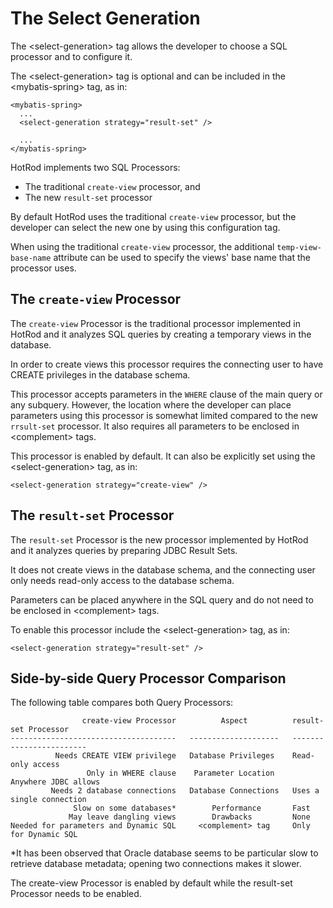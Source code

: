 # The Select Generation

The &lt;select-generation> tag allows the developer to choose a SQL processor and to configure it.

The &lt;select-generation> tag is optional and can be included in the &lt;mybatis-spring> tag, as in:

    <mybatis-spring>
      ...
      <select-generation strategy="result-set" />
      
      ...
    </mybatis-spring>

HotRod implements two SQL Processors:

- The traditional `create-view` processor, and
- The new `result-set` processor

By default HotRod uses the traditional `create-view` processor, but the developer can select the new one by using this configuration tag.

When using the traditional `create-view` processor, the additional `temp-view-base-name` attribute can be used to specify the views' base name that the processor uses.

## The `create-view` Processor

The `create-view` Processor is the traditional processor implemented in HotRod and it analyzes SQL queries by creating a temporary views in 
the database. 

In order to create views this processor requires the connecting user to have CREATE privileges in the database schema.

This processor accepts parameters in the `WHERE` clause of the main query or any subquery. However, the location where the developer
can place parameters using this processor is somewhat limited compared to the new `rrsult-set` processor. It also requires all parameters to be enclosed in
&lt;complement> tags.

This processor is enabled by default. It can also be explicitly set using the &lt;select-generation> tag, as in:

    <select-generation strategy="create-view" />

## The `result-set` Processor

The `result-set` Processor is the new processor implemented by HotRod and it analyzes queries by preparing JDBC Result Sets. 

It does not create views in the database schema, and the connecting user only needs read-only access to the database schema.

Parameters can be placed anywhere in the SQL query and do not need to be enclosed in &lt;complement> tags.

To enable this processor include the &lt;select-generation> tag, as in:

    <select-generation strategy="result-set" />

## Side-by-side Query Processor Comparison

The following table compares both Query Processors:


                    create-view Processor          Aspect          result-set Processor      
    -------------------------------------   --------------------   ------------------------ 
              Needs CREATE VIEW privilege   Database Privileges    Read-only access          
                     Only in WHERE clause    Parameter Location    Anywhere JDBC allows      
             Needs 2 database connections   Database Connections   Uses a single connection  
                  Slow on some databases*        Performance       Fast                      
                 May leave dangling views        Drawbacks         None                      
    Needed for parameters and Dynamic SQL     <complement> tag     Only for Dynamic SQL      

*It has been observed that Oracle database seems to be particular slow to retrieve database metadata; opening two connections
makes it slower.

The create-view Processor is enabled by default while the result-set Processor needs to be enabled.

 
  
      